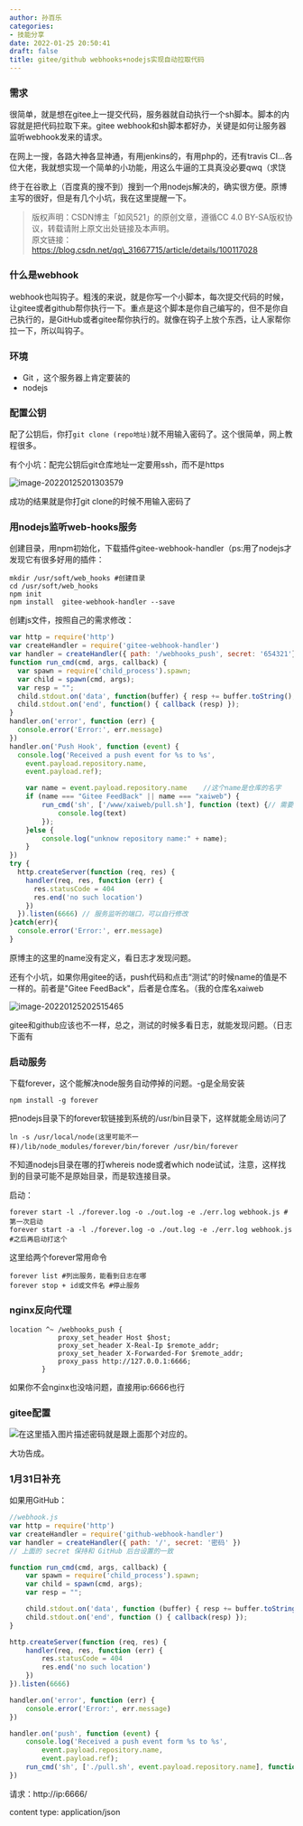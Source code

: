 ```yaml
---
author: 孙百乐
categories:
- 技能分享
date: 2022-01-25 20:50:41
draft: false
title: gitee/github webhooks+nodejs实现自动拉取代码
---
```


### 需求

很简单，就是想在gitee上一提交代码，服务器就自动执行一个sh脚本。脚本的内容就是把代码拉取下来。gitee webhook和sh脚本都好办，关键是如何让服务器监听webhook发来的请求。

在网上一搜，各路大神各显神通，有用jenkins的，有用php的，还有travis CI…各位大佬，我就想实现一个简单的小功能，用这么牛逼的工具真没必要qwq（求饶

终于在谷歌上（百度真的搜不到）搜到一个用nodejs解决的，确实很方便。原博主写的很好，但是有几个小坑，我在这里提醒一下。

> 版权声明：CSDN博主「如风521」的原创文章，遵循CC 4.0 BY-SA版权协议，转载请附上原文出处链接及本声明。  
> 原文链接：https://blog.csdn.net/qq\_31667715/article/details/100117028

### 什么是webhook

webhook也叫钩子。粗浅的来说，就是你写一个小脚本，每次提交代码的时候，让gitee或者github帮你执行一下。重点是这个脚本是你自己编写的，但不是你自己执行的，是GitHub或者gitee帮你执行的。就像在钩子上放个东西，让人家帮你拉一下，所以叫钩子。

### 环境

*   Git ，这个服务器上肯定要装的
*   nodejs

### 配置公钥

配了公钥后，你打`git clone (repo地址)`就不用输入密码了。这个很简单，网上教程很多。

有个小坑：配完公钥后git仓库地址一定要用ssh，而不是https

![image-20220125201303579](https://myblog-1257298572.cos.ap-shanghai.myqcloud.com/mypic/img/image-20220125201303579.png)

成功的结果就是你打git clone的时候不用输入密码了

### 用nodejs监听web-hooks服务

创建目录，用npm初始化，下载插件gitee-webhook-handler（ps:用了nodejs才发现它有很多好用的插件：

```shell
mkdir /usr/soft/web_hooks #创建目录
cd /usr/soft/web_hooks
npm init 
npm install  gitee-webhook-handler --save 
```

创建js文件，按照自己的需求修改：

```javascript
var http = require('http')
var createHandler = require('gitee-webhook-handler')
var handler = createHandler({ path: '/webhooks_push', secret: '654321'}) //post 所需要用到的密码，自己设置，跟下面对应就行
function run_cmd(cmd, args, callback) {
  var spawn = require('child_process').spawn;
  var child = spawn(cmd, args);
  var resp = "";
  child.stdout.on('data', function(buffer) { resp += buffer.toString(); });
  child.stdout.on('end', function() { callback (resp) });
}
handler.on('error', function (err) {
  console.error('Error:', err.message)
})
handler.on('Push Hook', function (event) {
  console.log('Received a push event for %s to %s',
    event.payload.repository.name,
    event.payload.ref);

    var name = event.payload.repository.name    //这个name是仓库的名字
    if (name === "Gitee FeedBack" || name === "xaiweb") { 
        run_cmd('sh', ['/www/xaiweb/pull.sh'], function (text) {// 需要执行的脚本位置
            console.log(text)
        });
    }else {
        console.log("unknow repository name:" + name);
    }
})
try {
  http.createServer(function (req, res) {
    handler(req, res, function (err) {
      res.statusCode = 404
      res.end('no such location')
    })
  }).listen(6666) // 服务监听的端口，可以自行修改
}catch(err){
  console.error('Error:', err.message)
}
```

原博主的这里的name没有定义，看日志才发现问题。

还有个小坑，如果你用gitee的话，push代码和点击“测试”的时候name的值是不一样的。前者是"Gitee FeedBack"，后者是仓库名。（我的仓库名xaiweb

![image-20220125202515465](https://myblog-1257298572.cos.ap-shanghai.myqcloud.com/mypic/img/image-20220125202515465.png)

gitee和github应该也不一样，总之，测试的时候多看日志，就能发现问题。（日志下面有

### 启动服务

下载forever，这个能解决node服务自动停掉的问题。-g是全局安装

```shell
npm install -g forever
```

把nodejs目录下的forever软链接到系统的/usr/bin目录下，这样就能全局访问了

```shell
ln -s /usr/local/node(这里可能不一样)/lib/node_modules/forever/bin/forever /usr/bin/forever 
```

不知道nodejs目录在哪的打whereis node或者which node试试，注意，这样找到的目录可能不是原始目录，而是软连接目录。

启动：

```shell
forever start -l ./forever.log -o ./out.log -e ./err.log webhook.js #第一次启动
forever start -a -l ./forever.log -o ./out.log -e ./err.log webhook.js #之后再启动打这个
```

这里给两个forever常用命令

```shell
forever list #列出服务，能看到日志在哪
forever stop + id或文件名 #停止服务
```

### nginx反向代理

```nginx
location ^~ /webhooks_push {
            proxy_set_header Host $host;
            proxy_set_header X-Real-Ip $remote_addr;
            proxy_set_header X-Forwarded-For $remote_addr;
            proxy_pass http://127.0.0.1:6666;
        }
```

如果你不会nginx也没啥问题，直接用ip:6666也行

### gitee配置

![在这里插入图片描述](https://myblog-1257298572.cos.ap-shanghai.myqcloud.com/mypic/img/watermark,type_ZmFuZ3poZW5naGVpdGk,shadow_10,text_aHR0cHM6Ly9ibG9nLmNzZG4ubmV0L3FxXzMxNjY3NzE1,size_16,color_FFFFFF,t_70.png)密码就是跟上面那个对应的。

大功告成。

### 1月31日补充

如果用GitHub：

```javascript
//webhook.js
var http = require('http')
var createHandler = require('github-webhook-handler')
var handler = createHandler({ path: '/', secret: '密码' })
// 上面的 secret 保持和 GitHub 后台设置的一致

function run_cmd(cmd, args, callback) {
    var spawn = require('child_process').spawn;
    var child = spawn(cmd, args);
    var resp = "";

    child.stdout.on('data', function (buffer) { resp += buffer.toString(); });
    child.stdout.on('end', function () { callback(resp) });
}

http.createServer(function (req, res) {
    handler(req, res, function (err) {
        res.statusCode = 404
        res.end('no such location')
    })
}).listen(6666)

handler.on('error', function (err) {
    console.error('Error:', err.message)
})

handler.on('push', function (event) {
    console.log('Received a push event form %s to %s',
        event.payload.repository.name,
        event.payload.ref);
    run_cmd('sh', ['./pull.sh', event.payload.repository.name], function (text) { console.log(text) });
})
```

请求：http://ip:6666/

content type: application/json